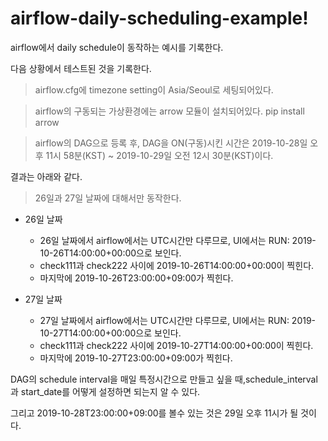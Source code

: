 # airflow-daily-scheduling-example!

airflow에서 daily schedule이 동작하는 예시를 기록한다.

다음 상황에서 테스트된 것을 기록한다.
> airflow.cfg에 timezone setting이 Asia/Seoul로 세팅되어있다.

> airflow의 구동되는 가상환경에는 arrow 모듈이 설치되어있다. pip install arrow

> airflow의 DAG으로 등록 후, DAG을 ON(구동)시킨 시간은 2019-10-28일 오후 11시 58분(KST) ~ 2019-10-29일 오전 12시 30분(KST)이다.

결과는 아래와 같다.
> 26일과 27일 날짜에 대해서만 동작한다.

- 26일 날짜
    - 26일 날짜에서 airflow에서는 UTC시간만 다루므로, UI에서는 RUN: 2019-10-26T14:00:00+00:00으로 보인다.
    - check111과 check222 사이에 2019-10-26T14:00:00+00:00이 찍힌다.
    - 마지막에 2019-10-26T23:00:00+09:00가 찍힌다. 

- 27일 날짜
    - 27일 날짜에서 airflow에서는 UTC시간만 다루므로, UI에서는 RUN: 2019-10-27T14:00:00+00:00으로 보인다.
    - check111과 check222 사이에 2019-10-27T14:00:00+00:00이 찍힌다.
    - 마지막에 2019-10-27T23:00:00+09:00가 찍힌다. 
    
DAG의 schedule interval을 매일 특정시간으로 만들고 싶을 때,schedule_interval과 start_date를 어떻게 설정하면 되는지 알 수 있다.

그리고 2019-10-28T23:00:00+09:00를 볼수 있는 것은 29일 오후 11시가 될 것이다.
